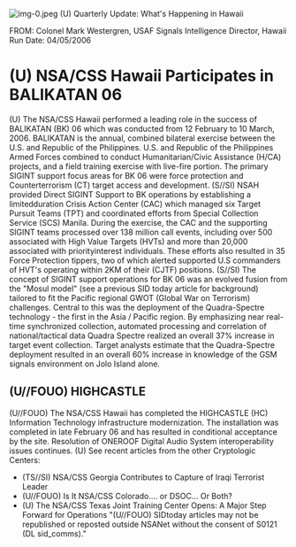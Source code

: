 ![img-0.jpeg](img-0.jpeg)
(U) Quarterly Update: What's Happening in Hawaii

FROM: Colonel Mark Westergren, USAF
Signals Intelligence Director, Hawaii
Run Date: 04/05/2006

# (U) NSA/CSS Hawaii Participates in BALIKATAN 06 

(U) The NSA/CSS Hawaii performed a leading role in the success of BALIKATAN (BK) 06 which was conducted from 12 February to 10 March, 2006. BALIKATAN is the annual, combined bilateral exercise between the U.S. and Republic of the Philippines. U.S. and Republic of the Philippines Armed Forces combined to conduct Humanitarian/Civic Assistance (H/CA) projects, and a field training exercise with live-fire portion. The primary SIGINT support focus areas for BK 06 were force protection and Counterterrorism (CT) target access and development.
(S//SI) NSAH provided Direct SIGINT Support to BK operations by establishing a limitedduration Crisis Action Center (CAC) which managed six Target Pursuit Teams (TPT) and coordinated efforts from Special Collection Service (SCS) Manila. During the exercise, the CAC and the supporting SIGINT teams processed over 138 million call events, including over 500 associated with High Value Targets (HVTs) and more than 20,000 associated with priorityinterest individuals. These efforts also resulted in 35 Force Protection tippers, two of which alerted supported U.S commanders of HVT's operating within 2KM of their (CJTF) positions.
(S//SI) The concept of SIGINT support operations for BK 06 was an evolved fusion from the "Mosul model" (see a previous SID today article for background) tailored to fit the Pacific regional GWOT (Global War on Terrorism) challenges. Central to this was the deployment of the Quadra-Spectre technology - the first in the Asia / Pacific region. By emphasizing near real-time synchronized collection, automated processing and correlation of national/tactical data Quadra Spectre realized an overall 37\% increase in target event collection. Target analysts estimate that the Quadra-Spectre deployment resulted in an overall $60 \%$ increase in knowledge of the GSM signals environment on Jolo Island alone.

## (U//FOUO) HIGHCASTLE

(U//FOUO) The NSA/CSS Hawaii has completed the HIGHCASTLE (HC) Information Technology infrastructure modernization. The installation was completed in late February 06 and has resulted in conditional acceptance by the site. Resolution of ONEROOF Digital Audio System interoperability issues continues.
(U) See recent articles from the other Cryptologic Centers:

- (TS//SI) NSA/CSS Georgia Contributes to Capture of Iraqi Terrorist Leader
- (U//FOUO) Is It NSA/CSS Colorado.... or DSOC... Or Both?
- (U) The NSA/CSS Texas Joint Training Center Opens: A Major Step Forward for Operations
"(U//FOUO) SIDtoday articles may not be republished or reposted outside NSANet without the consent of S0121 (DL sid_comms)."
